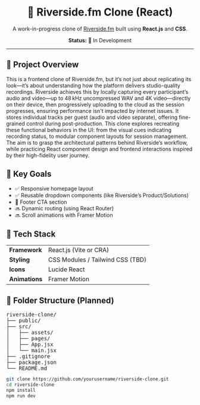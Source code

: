 <h1 align="center">🎥 Riverside.fm Clone (React)</h1>

<p align="center">
  A work-in-progress clone of <a href="https://riverside.fm" target="_blank">Riverside.fm</a> built using <strong>React.js</strong> and <strong>CSS</strong>.
</p>

<p align="center">
  <strong>Status:</strong> 🚧 In Development
</p>

<hr>

<h2>📌 Project Overview</h2>

<p>
 This is a frontend clone of Riverside.fm, but it’s not just about replicating its look—it’s about understanding how the platform delivers studio-quality recordings. Riverside achieves this by locally capturing every participant’s audio and video—up to 48 kHz uncompressed WAV and 4K video—directly on their device, then progressively uploading to the cloud as the session progresses, ensuring performance isn't impacted by internet issues. It stores individual tracks per guest (audio and video separate), offering fine-grained control during post-production. This clone explores recreating these functional behaviors in the UI: from the visual cues indicating recording status, to modular component layouts for session management. The aim is to grasp the architectural patterns behind Riverside’s workflow, while practicing React component design and frontend interactions inspired by their high-fidelity user journey.
</p>

<h2>🎯 Key Goals</h2>

<ul>
  <li>✅ Responsive homepage layout</li>
  <li>✅ Reusable dropdown components (like Riverside’s Product/Solutions)</li>
  <li>🔄 Footer CTA section</li>
  <li>🔜 Dynamic routing (using React Router)</li>
  <li>🔜 Scroll animations with Framer Motion</li>
</ul>

<h2>🧰 Tech Stack</h2>

<table>
  <tr>
    <td><strong>Framework</strong></td>
    <td>React.js (Vite or CRA)</td>
  </tr>
  <tr>
    <td><strong>Styling</strong></td>
    <td>CSS Modules / Tailwind CSS (TBD)</td>
  </tr>
  <tr>
    <td><strong>Icons</strong></td>
    <td>Lucide React</td>
  </tr>
  <tr>
    <td><strong>Animations</strong></td>
    <td>Framer Motion</td>
  </tr>
</table>

<h2>📁 Folder Structure (Planned)</h2>

<pre>
riverside-clone/
├── public/
├── src/
│   ├── assets/
│   ├── pages/
│   ├── App.jsx
│   └── main.jsx
├── .gitignore
├── package.json
└── README.md
</pre>

```bash
git clone https://github.com/yourusername/riverside-clone.git
cd riverside-clone
npm install
npm run dev

